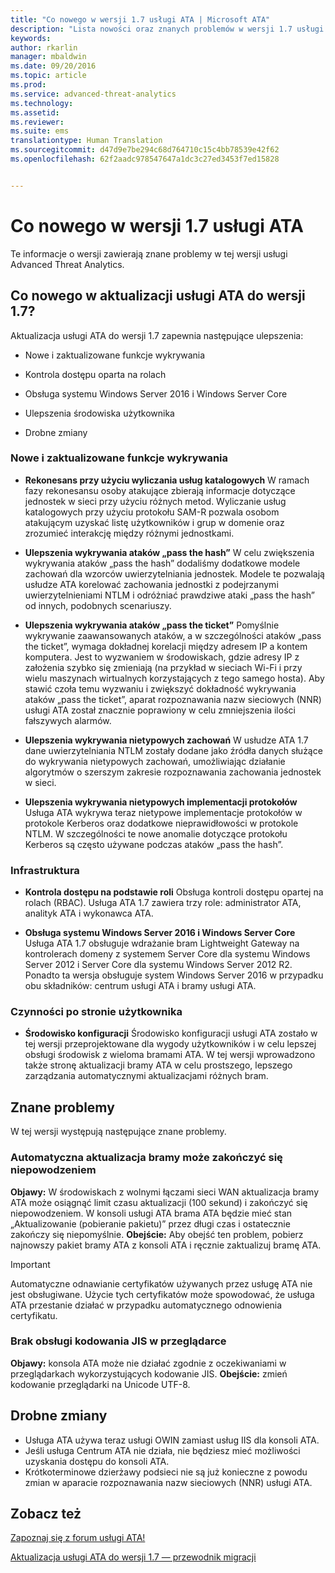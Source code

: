 ```yaml
---
title: "Co nowego w wersji 1.7 usługi ATA | Microsoft ATA"
description: "Lista nowości oraz znanych problemów w wersji 1.7 usługi ATA"
keywords: 
author: rkarlin
manager: mbaldwin
ms.date: 09/20/2016
ms.topic: article
ms.prod: 
ms.service: advanced-threat-analytics
ms.technology: 
ms.assetid: 
ms.reviewer: 
ms.suite: ems
translationtype: Human Translation
ms.sourcegitcommit: d47d9e7be294c68d764710c15c4bb78539e42f62
ms.openlocfilehash: 62f2aadc978547647a1dc3c27ed3453f7ed15828


---
```


# Co nowego w wersji 1.7 usługi ATA
Te informacje o wersji zawierają znane problemy w tej wersji usługi Advanced Threat Analytics.

## Co nowego w aktualizacji usługi ATA do wersji 1.7?
Aktualizacja usługi ATA do wersji 1.7 zapewnia następujące ulepszenia:

-   Nowe i zaktualizowane funkcje wykrywania

-   Kontrola dostępu oparta na rolach

-   Obsługa systemu Windows Server 2016 i Windows Server Core

-   Ulepszenia środowiska użytkownika

-   Drobne zmiany


### Nowe i zaktualizowane funkcje wykrywania


- **Rekonesans przy użyciu wyliczania usług katalogowych** W ramach fazy rekonesansu osoby atakujące zbierają informacje dotyczące jednostek w sieci przy użyciu różnych metod. Wyliczanie usług katalogowych przy użyciu protokołu SAM-R pozwala osobom atakującym uzyskać listę użytkowników i grup w domenie oraz zrozumieć interakcję między różnymi jednostkami. 

- **Ulepszenia wykrywania ataków „pass the hash”** W celu zwiększenia wykrywania ataków „pass the hash” dodaliśmy dodatkowe modele zachowań dla wzorców uwierzytelniania jednostek. Modele te pozwalają usłudze ATA korelować zachowania jednostki z podejrzanymi uwierzytelnieniami NTLM i odróżniać prawdziwe ataki „pass the hash” od innych, podobnych scenariuszy.

- **Ulepszenia wykrywania ataków „pass the ticket”** Pomyślnie wykrywanie zaawansowanych ataków, a w szczególności ataków „pass the ticket”, wymaga dokładnej korelacji między adresem IP a kontem komputera. Jest to wyzwaniem w środowiskach, gdzie adresy IP z założenia szybko się zmieniają (na przykład w sieciach Wi-Fi i przy wielu maszynach wirtualnych korzystających z tego samego hosta). Aby stawić czoła temu wyzwaniu i zwiększyć dokładność wykrywania ataków „pass the ticket”, aparat rozpoznawania nazw sieciowych (NNR) usługi ATA został znacznie poprawiony w celu zmniejszenia ilości fałszywych alarmów.

- **Ulepszenia wykrywania nietypowych zachowań** W usłudze ATA 1.7 dane uwierzytelniania NTLM zostały dodane jako źródła danych służące do wykrywania nietypowych zachowań, umożliwiając działanie algorytmów o szerszym zakresie rozpoznawania zachowania jednostek w sieci. 

- **Ulepszenia wykrywania nietypowych implementacji protokołów** Usługa ATA wykrywa teraz nietypowe implementacje protokołów w protokole Kerberos oraz dodatkowe nieprawidłowości w protokole NTLM. W szczególności te nowe anomalie dotyczące protokołu Kerberos są często używane podczas ataków „pass the hash”.


### Infrastruktura

- **Kontrola dostępu na podstawie roli** Obsługa kontroli dostępu opartej na rolach (RBAC). Usługa ATA 1.7 zawiera trzy role: administrator ATA, analityk ATA i wykonawca ATA.

- **Obsługa systemu Windows Server 2016 i Windows Server Core** Usługa ATA 1.7 obsługuje wdrażanie bram Lightweight Gateway na kontrolerach domeny z systemem Server Core dla systemu Windows Server 2012 i Server Core dla systemu Windows Server 2012 R2. Ponadto ta wersja obsługuje system Windows Server 2016 w przypadku obu składników: centrum usługi ATA i bramy usługi ATA.

### Czynności po stronie użytkownika
- **Środowisko konfiguracji** Środowisko konfiguracji usługi ATA zostało w tej wersji przeprojektowane dla wygody użytkowników i w celu lepszej obsługi środowisk z wieloma bramami ATA. W tej wersji wprowadzono także stronę aktualizacji bramy ATA w celu prostszego, lepszego zarządzania automatycznymi aktualizacjami różnych bram.

## Znane problemy
W tej wersji występują następujące znane problemy.

### Automatyczna aktualizacja bramy może zakończyć się niepowodzeniem
**Objawy:** W środowiskach z wolnymi łączami sieci WAN aktualizacja bramy ATA może osiągnąć limit czasu aktualizacji (100 sekund) i zakończyć się niepowodzeniem.
W konsoli usługi ATA brama ATA będzie mieć stan „Aktualizowanie (pobieranie pakietu)” przez długi czas i ostatecznie zakończy się niepomyślnie.
**Obejście:** Aby obejść ten problem, pobierz najnowszy pakiet bramy ATA z konsoli ATA i ręcznie zaktualizuj bramę ATA.

 > [!IMPORTANT]
 Automatyczne odnawianie certyfikatów używanych przez usługę ATA nie jest obsługiwane. Użycie tych certyfikatów może spowodować, że usługa ATA przestanie działać w przypadku automatycznego odnowienia certyfikatu. 

### Brak obsługi kodowania JIS w przeglądarce
**Objawy:** konsola ATA może nie działać zgodnie z oczekiwaniami w przeglądarkach wykorzystujących kodowanie JIS. **Obejście:** zmień kodowanie przeglądarki na Unicode UTF-8.
 
## Drobne zmiany

- Usługa ATA używa teraz usługi OWIN zamiast usług IIS dla konsoli ATA.
- Jeśli usługa Centrum ATA nie działa, nie będziesz mieć możliwości uzyskania dostępu do konsoli ATA.
- Krótkoterminowe dzierżawy podsieci nie są już konieczne z powodu zmian w aparacie rozpoznawania nazw sieciowych (NNR) usługi ATA.

## Zobacz też
[Zapoznaj się z forum usługi ATA!](https://social.technet.microsoft.com/Forums/security/home?forum=mata)

[Aktualizacja usługi ATA do wersji 1.7 — przewodnik migracji](ata-update-1.7-migration-guide.md)




<!--HONumber=Sep16_HO4-->


